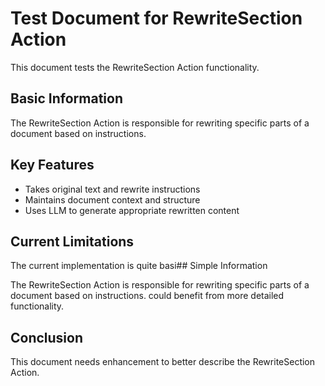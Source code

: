 # Test Document for RewriteSection Action

This document tests the RewriteSection Action functionality.

## Basic Information

The RewriteSection Action is responsible for rewriting specific parts of a document based on instructions.

## Key Features

- Takes original text and rewrite instructions
- Maintains document context and structure
- Uses LLM to generate appropriate rewritten content

## Current Limitations

The current implementation is quite basi## Simple Information

The RewriteSection Action is responsible for rewriting specific parts of a document based on instructions. could benefit from more detailed functionality.

## Conclusion

This document needs enhancement to better describe the RewriteSection Action.